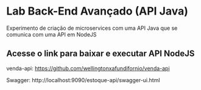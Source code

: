 # Lab Back-End Avançado (API Java)

Experimento de criação de microservices com uma API Java que se comunica com uma API em NodeJS

## Acesse o link para baixar e executar API NodeJS

venda-api: https://github.com/wellingtonxafundifornio/venda-api


Swagger: http://localhost:9090/estoque-api/swagger-ui.html